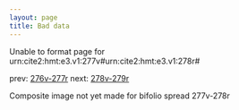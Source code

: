 ```yaml
---
layout: page
title: Bad data
---
```


Unable to format page for urn:cite2:hmt:e3.v1:277v#urn:cite2:hmt:e3.v1:278r#

prev: [276v-277r](../276v-277r/) next: [278v-279r](../278v-279r/)

Composite image not yet made for bifolio spread 277v-278r

